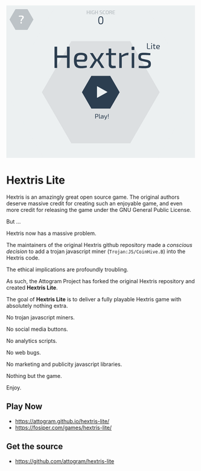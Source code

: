 [![Hextris Lite](https://raw.githubusercontent.com/attogram/attogram-docs/master/hextris-lite/hextris-lite.png)](https://github.com/attogram/hextris-lite)

# Hextris Lite

Hextris is an amazingly great open source game.
The original authors deserve massive credit for creating
such an enjoyable game, and even more credit for 
releasing the game under the GNU General Public License.

But ...

Hextris now has a massive problem.

The maintainers of the original Hextris github repository made a _conscious decision_
to add a trojan javascript miner (`Trojan:JS/CoinHive.B`) into the Hextris code.

The ethical implications are profoundly troubling.

As such, the Attogram Project has forked the original Hextris repository
and created **Hextris Lite**.

The goal of **Hextris Lite** is to deliver a fully playable Hextris game
with absolutely nothing extra.   

No trojan javascript miners.

No social media buttons.

No analytics scripts.

No web bugs.

No marketing and publicity javascript libraries.

Nothing but the game.

Enjoy.

## Play Now

* <https://attogram.github.io/hextris-lite/>
* <https://fosiper.com/games/hextris-lite/>

## Get the source

* <https://github.com/attogram/hextris-lite>
